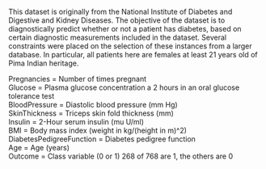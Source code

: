 This dataset is originally from the National Institute of Diabetes and Digestive and Kidney Diseases. The objective of the dataset is to diagnostically predict whether or not a patient has diabetes, based on certain diagnostic measurements included in the dataset. Several constraints were placed on the selection of these instances from a larger database. In particular, all patients here are females at least 21 years old of Pima Indian heritage.

Pregnancies = Number of times pregnant\
Glucose = Plasma glucose concentration a 2 hours in an oral glucose tolerance test\
BloodPressure = Diastolic blood pressure (mm Hg)\
SkinThickness = Triceps skin fold thickness (mm)\
Insulin = 2-Hour serum insulin (mu U/ml)\
BMI = Body mass index (weight in kg/(height in m)^2)\
DiabetesPedigreeFunction = Diabetes pedigree function\
Age = Age (years)\
Outcome = Class variable (0 or 1) 268 of 768 are 1, the others are 0
